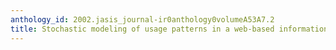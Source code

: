 ```yaml
---
anthology_id: 2002.jasis_journal-ir0anthology0volumeA53A7.2
title: Stochastic modeling of usage patterns in a web-based information system
---
```

